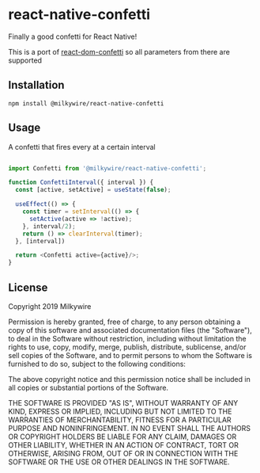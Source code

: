 # react-native-confetti

Finally a good confetti for React Native!

This is a port of [react-dom-confetti](https://github.com/daniel-lundin/react-dom-confetti) so all parameters from there are supported

## Installation

`npm install @milkywire/react-native-confetti`

## Usage


A confetti that fires every at a certain interval

```js

import Confetti from '@milkywire/react-native-confetti';

function ConfettiInterval({ interval }) {
  const [active, setActive] = useState(false);

  useEffect(() => {
    const timer = setInterval(() => {
      setActive(active => !active);
    }, interval/2);
    return () => clearInterval(timer);
  }, [interval])

  return <Confetti active={active}/>;
}
```

## License

Copyright 2019 Milkywire

Permission is hereby granted, free of charge, to any person obtaining a copy of this software and associated documentation files (the "Software"), to deal in the Software without restriction, including without limitation the rights to use, copy, modify, merge, publish, distribute, sublicense, and/or sell copies of the Software, and to permit persons to whom the Software is furnished to do so, subject to the following conditions:

The above copyright notice and this permission notice shall be included in all copies or substantial portions of the Software.

THE SOFTWARE IS PROVIDED "AS IS", WITHOUT WARRANTY OF ANY KIND, EXPRESS OR IMPLIED, INCLUDING BUT NOT LIMITED TO THE WARRANTIES OF MERCHANTABILITY, FITNESS FOR A PARTICULAR PURPOSE AND NONINFRINGEMENT. IN NO EVENT SHALL THE AUTHORS OR COPYRIGHT HOLDERS BE LIABLE FOR ANY CLAIM, DAMAGES OR OTHER LIABILITY, WHETHER IN AN ACTION OF CONTRACT, TORT OR OTHERWISE, ARISING FROM, OUT OF OR IN CONNECTION WITH THE SOFTWARE OR THE USE OR OTHER DEALINGS IN THE SOFTWARE.
